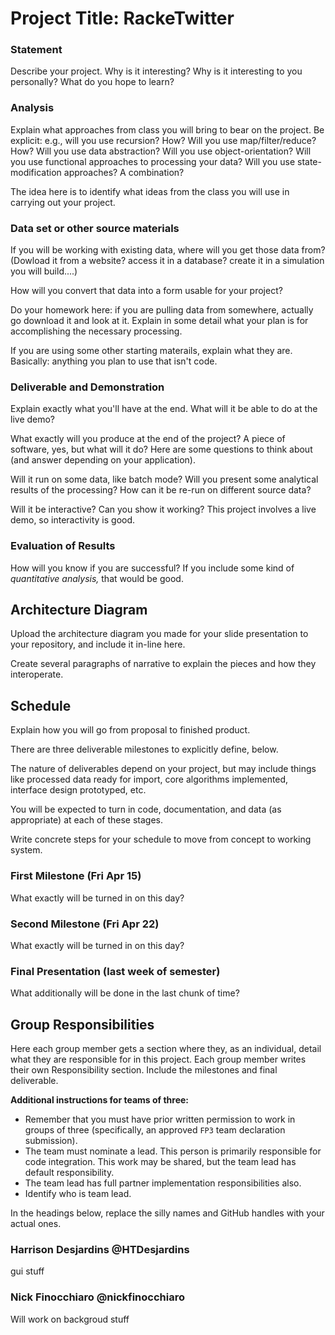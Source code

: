 # Project Title: RackeTwitter

### Statement
Describe your project. Why is it interesting? Why is it interesting to you personally? What do you hope to learn? 

### Analysis
Explain what approaches from class you will bring to bear on the project. Be explicit: e.g., will you use recursion? How? Will you use map/filter/reduce? How? Will you use data abstraction? Will you use object-orientation? Will you use functional approaches to processing your data? Will you use state-modification approaches? A combination?

The idea here is to identify what ideas from the class you will use in carrying out your project. 

### Data set or other source materials
If you will be working with existing data, where will you get those data from? (Dowload it from a website? access it in a database? create it in a simulation you will build....)

How will you convert that data into a form usable for your project?  

Do your homework here: if you are pulling data from somewhere, actually go download it and look at it. Explain in some detail what your plan is for accomplishing the necessary processing.

If you are using some other starting materails, explain what they are. Basically: anything you plan to use that isn't code.

### Deliverable and Demonstration
Explain exactly what you'll have at the end. What will it be able to do at the live demo?

What exactly will you produce at the end of the project? A piece of software, yes, but what will it do? Here are some questions to think about (and answer depending on your application).

Will it run on some data, like batch mode? Will you present some analytical results of the processing? How can it be re-run on different source data?

Will it be interactive? Can you show it working? This project involves a live demo, so interactivity is good.

### Evaluation of Results
How will you know if you are successful? 
If you include some kind of _quantitative analysis,_ that would be good.

## Architecture Diagram
Upload the architecture diagram you made for your slide presentation to your repository, and include it in-line here.

Create several paragraphs of narrative to explain the pieces and how they interoperate.

## Schedule
Explain how you will go from proposal to finished product. 

There are three deliverable milestones to explicitly define, below.

The nature of deliverables depend on your project, but may include things like processed data ready for import, core algorithms implemented, interface design prototyped, etc. 

You will be expected to turn in code, documentation, and data (as appropriate) at each of these stages.

Write concrete steps for your schedule to move from concept to working system. 

### First Milestone (Fri Apr 15)
What exactly will be turned in on this day? 

### Second Milestone (Fri Apr 22)
What exactly will be turned in on this day? 

### Final Presentation (last week of semester)
What additionally will be done in the last chunk of time?

## Group Responsibilities
Here each group member gets a section where they, as an individual, detail what they are responsible for in this project. Each group member writes their own Responsibility section. Include the milestones and final deliverable.

**Additional instructions for teams of three:** 
* Remember that you must have prior written permission to work in groups of three (specifically, an approved `FP3` team declaration submission).
* The team must nominate a lead. This person is primarily responsible for code integration. This work may be shared, but the team lead has default responsibility.
* The team lead has full partner implementation responsibilities also.
* Identify who is team lead.

In the headings below, replace the silly names and GitHub handles with your actual ones.

### Harrison Desjardins @HTDesjardins
gui stuff

### Nick Finocchiaro @nickfinocchiaro
Will work on backgroud stuff
